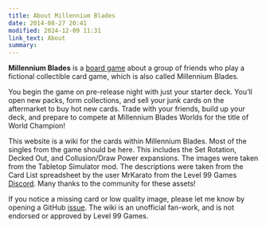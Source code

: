 ```yaml
---
title: About Millennium Blades
date: 2014-08-27 20:41
modified: 2024-12-09 11:31
link_text: About
summary:
---
```


**Millennium Blades** is a [board game](https://boardgamegeek.com/boardgame/151347/millennium-blades) about a group of friends who play a fictional collectible card game, which is also called Millennium Blades.

You begin the game on pre-release night with just your starter deck. You’ll open new packs, form collections, and sell your junk cards on the aftermarket to buy hot new cards. Trade with your friends, build up your deck, and prepare to compete at Millennium Blades Worlds for the title of World Champion!

This website is a wiki for the cards within Millennium Blades. Most of the singles from the game should be here. This includes the Set Rotation, Decked Out, and Collusion/Draw Power expansions. The images were taken from the Tabletop Simulator mod. The descriptions were taken from the Card List spreadsheet by the user MrKarato from the Level 99 Games [Discord](https://discord.com/invite/4u4Y6Hr). Many thanks to the community for these assets!

If you notice a missing card or low quality image, please let me know by opening a GitHub [issue](https://github.com/dnguy4/mb-db/issues). The wiki is an unofficial fan-work, and is not endorsed or approved by Level 99 Games.
